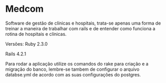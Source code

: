 # Medcom

Software de gestão de clínicas e hospitais, trata-se apenas uma forma de treinar a maneira de trabalhar com rails e de entender como funciona a rotina de hospitais e clínicas.

Versões:
Ruby 2.3.0

Rails 4.2.1

Para rodar a aplicação utilize os comandos do rake para criação e a migração do banco, lembre-se tambem de configurar o arquivo databse.yml de acordo com as suas configurações do postgres.
